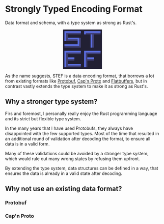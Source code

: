 # Strongly Typed Encoding Format

Data format and schema, with a type system as strong as Rust's.

<div style="display: flex; justify-content: center;">
    <svg xmlns="http://www.w3.org/2000/svg" version="1.1" viewBox="0 0 24 24" width="128" height="128">
        <path d="m0 0h24v24h-24z" fill="#222034" />
        <g fill="#3f3f74">
            <path d="m1 1h10v2h-8v2h8v6h-10v-2h8v-2h-8z"/>
            <path d="m13 1h10v2h-4v8h-2v-8h-4z"/>
            <path d="m1 13h10v2h-8v2h4v2h-4v2h8v2h-10z"/>
            <path d="m13 13h10v2h-8v2h4v2h-4v4h-2z"/>
        </g>
        <g fill="#5b6ee1">
            <path d="m3 5h7v5h-9v-1h8v-3h-6zm-2-4h10v1h-9v5h-1z"/>
            <path d="m17 3h1v8h-1zm-4-2h10v1h-9v1h-1z"/>
            <path d="m3 21h8v1h-8zm-0-4h4v1h-4zm-2-4h10v1h-9v9h-1z"/>
            <path d="m15 17h4v1h-4zm-2-4h10v1h-9v9h-1z"/>
        </g>
    </svg>
</div>

As the name suggests, STEF is a data encoding format, that borrows a lot from existing formats like [Protobuf](https://protobuf.dev), [Cap'n Proto](https://capnproto.org) and [Flatbuffers](https://flatbuffers.dev), but in contrast vastly extends the type system to make it as strong as Rust's.

## Why a stronger type system?

Firs and foremost, I personally really enjoy the Rust programming language and its strict but flexible type system.

In the many years that I have used Protobufs, they always have disappointed with the few supported types. Most of the time that resulted in an additional round of validation after decoding the format, to ensure all data is in a valid form.

Many of these validations could be avoided by a stronger type system, which would rule out many wrong states by refusing them upfront.

By extending the type system, data structures can be defined in a way, that ensures the data is already in a valid state after decoding.

## Why not use an existing data format?

### Protobuf

### Cap'n Proto
